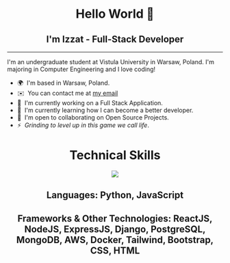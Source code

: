 <h1 align="center">Hello World 👋</h1>
<h2 align="center">I'm Izzat - Full-Stack Developer</h2>

------------------------

I'm an undergraduate student at Vistula University in Warsaw, Poland. I'm majoring in Computer Engineering and I love coding!

* 🌍  I'm based in Warsaw, Poland.
* ✉️  You can contact me at [my email](mailto:izzatcodes@gmail.com)
* 🚀  I'm currently working on a Full Stack Application.
* 🧠  I'm currently learning how I can become a better developer.
* 🤝  I'm open to collaborating on Open Source Projects.
* ⚡  _Grinding to level up in this game we call life_.

<h1 align="center">Technical Skills</h1>

<p align="center">
  <a href="https://skillicons.dev">
    <img src="https://skillicons.dev/icons?i=py,js,react,nodejs,express,django,postgres,mongodb,aws,docker,tailwind,bootstrap,css,html" />
  </a>
</p>

<h2 align="center">Languages: Python, JavaScript</h2>
<h2 align="center">Frameworks & Other Technologies: ReactJS, NodeJS, ExpressJS, Django, PostgreSQL, MongoDB, AWS, Docker, Tailwind, Bootstrap, CSS, HTML</h2>
